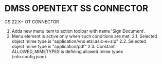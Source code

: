 # DMSS OPENTEXT SS CONNECTOR
 CS 22.X+ OT CONNECTOR

1. Adds new menu item to action toolbar with name 'Sign Document'.
2. Menu element is active only when such conditions are met:
   2.1. Selected object mime type is "application/vnd.etsi.asic-e+zip"
   2.2. Selected object mime type is "application/pdf"
   2.3. Constant ALLOWED_MIMETYPES is defining allowed mime types (info.config.json).
